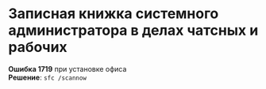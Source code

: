 # Записная книжка системного администратора в делах чатсных и рабочих

**Ошибка 1719** при установке офиса  
**Решение**:  ```sfc /scannow```